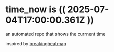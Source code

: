 # time_now is (( 2025-07-04T17:00:00.361Z ))

an automated repo that shows the currnent time

inspired by [breakingheatmap](https://github.com/breakingheatmap/breakingheatmap)